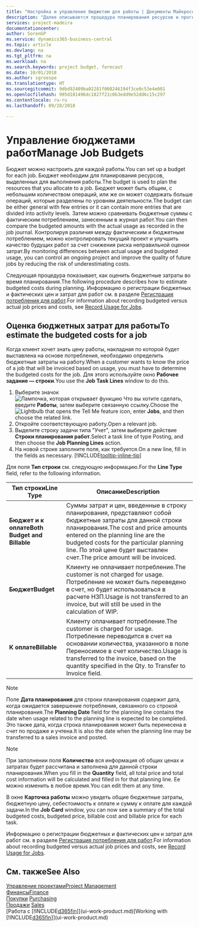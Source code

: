 ```yaml
---
title: "Настройка и управление бюджетом для работы | Документы Майкрософт"
description: "Далее описывается процедура планирования ресурсов и прогнозирования и контроля себестоимости для проекта путем настройки бюджета для каждой работы."
services: project-madeira
documentationcenter: 
author: SorenGP
ms.service: dynamics365-business-central
ms.topic: article
ms.devlang: na
ms.tgt_pltfrm: na
ms.workload: na
ms.search.keywords: project budget, forecast
ms.date: 10/01/2018
ms.author: sgroespe
ms.translationtype: HT
ms.sourcegitcommit: 9dbd92409ba02281f008246194f3ce0c53e4e001
ms.openlocfilehash: 995d181496dc1827f21c0b3edd9e52dd6c15c297
ms.contentlocale: ru-ru
ms.lasthandoff: 09/28/2018

---
```

# <a name="manage-job-budgets"></a><span data-ttu-id="4a789-103">Управление бюджетами работ</span><span class="sxs-lookup"><span data-stu-id="4a789-103">Manage Job Budgets</span></span>
<span data-ttu-id="4a789-104">Бюджет можно настроить для каждой работы.</span><span class="sxs-lookup"><span data-stu-id="4a789-104">You can set up a budget for each job.</span></span> <span data-ttu-id="4a789-105">Бюджет необходим для планирования ресурсов, выделенных для выполнения работы.</span><span class="sxs-lookup"><span data-stu-id="4a789-105">The budget is used to plan the resources that you allocate to a job.</span></span> <span data-ttu-id="4a789-106">Бюджет может быть общим, с небольшим количеством операций, или же он может содержать больше операций, которые разделены по уровням деятельности.</span><span class="sxs-lookup"><span data-stu-id="4a789-106">The budget can be either general with few entries or it can contain more entries that are divided into activity levels.</span></span> <span data-ttu-id="4a789-107">Затем можно сравнивать бюджетные суммы с фактическим потреблением, занесенным в журнал работ.</span><span class="sxs-lookup"><span data-stu-id="4a789-107">You can then compare the budgeted amounts with the actual usage as recorded in the job journal.</span></span> <span data-ttu-id="4a789-108">Контролируя различия между фактическим и бюджетным потреблением, можно контролировать текущий проект и улучшить качество будущих работ за счет снижения риска неправильной оценки затрат.</span><span class="sxs-lookup"><span data-stu-id="4a789-108">By monitoring differences between actual usage and budgeted usage, you can control an ongoing project and improve the quality of future jobs by reducing the risk of underestimating costs.</span></span>

<span data-ttu-id="4a789-109">Следующая процедура показывает, как оценить бюджетные затраты во время планирования.</span><span class="sxs-lookup"><span data-stu-id="4a789-109">The following procedure describes how to estimate budgeted costs during planning.</span></span> <span data-ttu-id="4a789-110">Информацию о регистрации бюджетных и фактических цен и затрат для работ см. в разделе [Регистрация потребления для работ](projects-how-record-job-usage.md).</span><span class="sxs-lookup"><span data-stu-id="4a789-110">For information about recording budgeted versus actual job prices and costs, see [Record Usage for Jobs](projects-how-record-job-usage.md).</span></span>  

## <a name="JobBudgetCosts"></a> <span data-ttu-id="4a789-111">Оценка бюджетных затрат для работы</span><span class="sxs-lookup"><span data-stu-id="4a789-111">To estimate the budgeted costs for a job</span></span>
<span data-ttu-id="4a789-112">Когда клиент хочет знать цену работы, накладная по которой будет выставлена на основе потребления, необходимо определить бюджетные затраты на работу.</span><span class="sxs-lookup"><span data-stu-id="4a789-112">When a customer wants to know the price of a job that will be invoiced based on usage, you must have to determine the budgeted costs for the job.</span></span> <span data-ttu-id="4a789-113">Для этого используйте окно **Рабочее задание — строки**.</span><span class="sxs-lookup"><span data-stu-id="4a789-113">You use the **Job Task Lines** window to do this.</span></span>

1. <span data-ttu-id="4a789-114">Выберите значок ![Лампочка, которая открывает функцию Что вы хотите сделать](media/ui-search/search_small.png "Что вы хотите сделать"), введите **Работы**, затем выберите связанную ссылку.</span><span class="sxs-lookup"><span data-stu-id="4a789-114">Choose the ![Lightbulb that opens the Tell Me feature](media/ui-search/search_small.png "Tell me what you want to do") icon, enter **Jobs**, and then choose the related link.</span></span>  
2. <span data-ttu-id="4a789-115">Откройте соответствующую работу.</span><span class="sxs-lookup"><span data-stu-id="4a789-115">Open a relevant job.</span></span>
3. <span data-ttu-id="4a789-116">Выделите строку задачи типа "Учет", затем выберите действие **Строки планирования работ**.</span><span class="sxs-lookup"><span data-stu-id="4a789-116">Select a task line of type Posting, and then choose the **Job Planning Lines** action.</span></span>
4. <span data-ttu-id="4a789-117">На новой строке заполните поля, как требуется.</span><span class="sxs-lookup"><span data-stu-id="4a789-117">On a new line, fill in the fields as necessary.</span></span> [!INCLUDE[tooltip-inline-tip](includes/tooltip-inline-tip_md.md)]   

<span data-ttu-id="4a789-118">Для поля **Тип строки** см. следующую информацию.</span><span class="sxs-lookup"><span data-stu-id="4a789-118">For the **Line Type** field, refer to the following information.</span></span>  

| <span data-ttu-id="4a789-119">Тип строки</span><span class="sxs-lookup"><span data-stu-id="4a789-119">Line Type</span></span> | <span data-ttu-id="4a789-120">Описание</span><span class="sxs-lookup"><span data-stu-id="4a789-120">Description</span></span> |
| --- | --- |
| <span data-ttu-id="4a789-121">**Бюджет и к оплате**</span><span class="sxs-lookup"><span data-stu-id="4a789-121">**Both Budget and Billable**</span></span> |<span data-ttu-id="4a789-122">Суммы затрат и цен, введенные в строку планирования, представляют собой бюджетные затраты для данной строки планирования.</span><span class="sxs-lookup"><span data-stu-id="4a789-122">The cost and price amounts entered on the planning line are the budgeted costs for the particular planning line.</span></span> <span data-ttu-id="4a789-123">По этой цене будет выставлен счет.</span><span class="sxs-lookup"><span data-stu-id="4a789-123">The price amount will be invoiced.</span></span> |
| <span data-ttu-id="4a789-124">**Бюджет**</span><span class="sxs-lookup"><span data-stu-id="4a789-124">**Budget**</span></span> |<span data-ttu-id="4a789-125">Клиенту не оплачивает потребление.</span><span class="sxs-lookup"><span data-stu-id="4a789-125">The customer is not charged for usage.</span></span> <span data-ttu-id="4a789-126">Потребление не может быть переведено в счет, но будет использоваться в расчете НЗП.</span><span class="sxs-lookup"><span data-stu-id="4a789-126">Usage is not transferred to an invoice, but will still be used in the calculation of WIP.</span></span> |
| <span data-ttu-id="4a789-127">**К оплате**</span><span class="sxs-lookup"><span data-stu-id="4a789-127">**Billable**</span></span> |<span data-ttu-id="4a789-128">Клиенту оплачивает потребление.</span><span class="sxs-lookup"><span data-stu-id="4a789-128">The customer is charged for usage.</span></span> <span data-ttu-id="4a789-129">Потребление переводится в счет на основании количества, указанного в поле Переносимое в счет количество.</span><span class="sxs-lookup"><span data-stu-id="4a789-129">Usage is transferred to the invoice, based on the quantity specified in the Qty. to Transfer to Invoice field.</span></span> |

> [!NOTE]  
>   <span data-ttu-id="4a789-130">Поле **Дата планирования** для строки планирования содержит дата, когда ожидается завершение потребления, связанного со строкой планирования.</span><span class="sxs-lookup"><span data-stu-id="4a789-130">The **Planning Date** field for the planning line contains the date when usage related to the planning line is expected to be completed.</span></span> <span data-ttu-id="4a789-131">Это также дата, когда строка планирования может быть перенесена в счет по продаже и учтена.</span><span class="sxs-lookup"><span data-stu-id="4a789-131">It is also the date when the planning line may be transferred to a sales invoice and posted.</span></span>  

> [!NOTE]  
>   <span data-ttu-id="4a789-132">При заполнении поля **Количество** вся информация об общих ценах и затратах будет рассчитана и заполнена для данной строки планирования.</span><span class="sxs-lookup"><span data-stu-id="4a789-132">When you fill in the **Quantity** field, all total price and total cost information will be calculated and filled in for that planning line.</span></span> <span data-ttu-id="4a789-133">Ее можно изменить в любое время.</span><span class="sxs-lookup"><span data-stu-id="4a789-133">You can edit them at any time.</span></span>

<span data-ttu-id="4a789-134">В окне **Карточка работы** можно увидеть общие бюджетные затраты, бюджетную цену, себестоимость к оплате и сумму к оплате для каждой задачи.</span><span class="sxs-lookup"><span data-stu-id="4a789-134">In the **Job Card** window, you can now see a summary of the total budgeted costs, budgeted price, billable cost and billable price for each task.</span></span>

<span data-ttu-id="4a789-135">Информацию о регистрации бюджетных и фактических цен и затрат для работ см. в разделе [Регистрация потребления для работ](projects-how-record-job-usage.md).</span><span class="sxs-lookup"><span data-stu-id="4a789-135">For information about recording budgeted versus actual job prices and costs, see [Record Usage for Jobs](projects-how-record-job-usage.md).</span></span>

## <a name="see-also"></a><span data-ttu-id="4a789-136">См. также</span><span class="sxs-lookup"><span data-stu-id="4a789-136">See Also</span></span>
[<span data-ttu-id="4a789-137">Управление проектами</span><span class="sxs-lookup"><span data-stu-id="4a789-137">Project Management</span></span>](projects-manage-projects.md)  
[<span data-ttu-id="4a789-138">Финансы</span><span class="sxs-lookup"><span data-stu-id="4a789-138">Finance</span></span>](finance.md)  
<span data-ttu-id="4a789-139">[Покупки](purchasing-manage-purchasing.md)       </span><span class="sxs-lookup"><span data-stu-id="4a789-139">[Purchasing](purchasing-manage-purchasing.md)       </span></span>  
<span data-ttu-id="4a789-140">[Продажи](sales-manage-sales.md)    </span><span class="sxs-lookup"><span data-stu-id="4a789-140">[Sales](sales-manage-sales.md)    </span></span>  
<span data-ttu-id="4a789-141">[Работа с [!INCLUDE[d365fin](includes/d365fin_md.md)]](ui-work-product.md)</span><span class="sxs-lookup"><span data-stu-id="4a789-141">[Working with [!INCLUDE[d365fin](includes/d365fin_md.md)]](ui-work-product.md)</span></span>  

